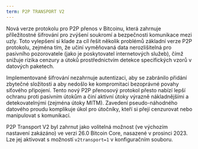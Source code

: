 ```yaml
---
term: P2P TRANSPORT V2
---
```


Nová verze protokolu pro P2P přenos v Bitcoinu, která zahrnuje příležitostné šifrování pro zvýšení soukromí a bezpečnosti komunikace mezi uzly. Toto vylepšení si klade za cíl řešit několik problémů základní verze P2P protokolu, zejména tím, že učiní vyměňovaná data nerozlišitelná pro pasivního pozorovatele (jako je poskytovatel internetových služeb), čímž snižuje rizika cenzury a útoků prostřednictvím detekce specifických vzorů v datových paketech.

Implementované šifrování nezahrnuje autentizaci, aby se zabránilo přidání zbytečné složitosti a aby nedošlo ke kompromitaci bezoprávné povahy síťového připojení. Tento nový P2P přenosový protokol přesto nabízí lepší ochranu proti pasivním útokům a činí aktivní útoky výrazně nákladnějšími a detekovatelnými (zejména útoky MITM). Zavedení pseudo-náhodného datového proudu komplikuje úkol pro útočníky, kteří si přejí cenzurovat nebo manipulovat s komunikací.

P2P Transport V2 byl zahrnut jako volitelná možnost (ve výchozím nastavení zakázáno) ve verzi 26.0 Bitcoin Core, nasazené v prosinci 2023. Lze jej aktivovat s možností `v2transport=1` v konfiguračním souboru.